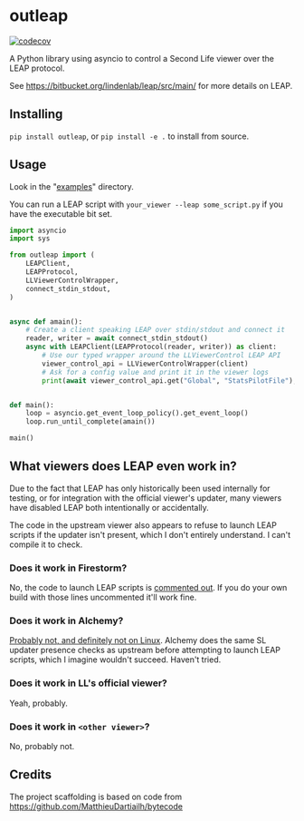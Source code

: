 # outleap

[![codecov](https://codecov.io/gh/SaladDais/outleap/branch/master/graph/badge.svg?token=FWRKJNNJSZ)](https://codecov.io/gh/SaladDais/outleap)

A Python library using asyncio to control a Second Life viewer over the LEAP protocol.

See <https://bitbucket.org/lindenlab/leap/src/main/> for more details on LEAP.

## Installing

`pip install outleap`, or `pip install -e .` to install from source.

## Usage

Look in the "[examples](examples)" directory.

You can run a LEAP script with `your_viewer --leap some_script.py` if you have the executable bit set.

```python
import asyncio
import sys

from outleap import (
    LEAPClient,
    LEAPProtocol,
    LLViewerControlWrapper,
    connect_stdin_stdout,
)


async def amain():
    # Create a client speaking LEAP over stdin/stdout and connect it
    reader, writer = await connect_stdin_stdout()
    async with LEAPClient(LEAPProtocol(reader, writer)) as client:
        # Use our typed wrapper around the LLViewerControl LEAP API
        viewer_control_api = LLViewerControlWrapper(client)
        # Ask for a config value and print it in the viewer logs
        print(await viewer_control_api.get("Global", "StatsPilotFile"), file=sys.stderr)


def main():
    loop = asyncio.get_event_loop_policy().get_event_loop()
    loop.run_until_complete(amain())

main()
```

## What viewers does LEAP even work in?

Due to the fact that LEAP has only historically been used internally for testing, or for
integration with the official viewer's updater, many viewers have disabled LEAP
both intentionally or accidentally.

The code in the upstream viewer also appears to refuse to launch LEAP scripts if the updater
isn't present, which I don't entirely understand. I can't compile it to check.

### Does it work in Firestorm?

No, the code to launch LEAP scripts is [commented out](https://vcs.firestormviewer.org/phoenix-firestorm/files/cf85e854/indra/newview/llappviewer.cpp#L1398-1420).
If you do your own build with those lines uncommented it'll work fine.

### Does it work in Alchemy?

[Probably not, and definitely not on Linux](https://git.alchemyviewer.org/alchemy/alchemy-next/-/blob/4f3b0d10e2f9db30e9e16bedbc4602b6d7bb5dda/indra/newview/llappviewer.cpp#L1183-1281).
Alchemy does the same SL updater presence checks as upstream before attempting to launch LEAP scripts, which
I imagine wouldn't succeed. Haven't tried.

### Does it work in LL's official viewer?

Yeah, probably.

### Does it work in `<other viewer>`?

No, probably not.

## Credits

The project scaffolding is based on code from https://github.com/MatthieuDartiailh/bytecode
